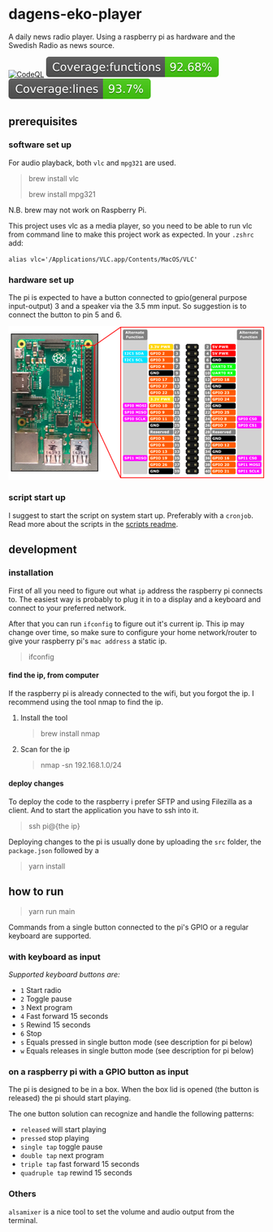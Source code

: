 # dagens-eko-player

A daily news radio player. Using a raspberry pi as hardware and the Swedish Radio as news source.

[![CodeQL](https://github.com/kotlinski/dagens-eko-player/actions/workflows/codeql.yml/badge.svg)](https://github.com/kotlinski/dagens-eko-player/actions/workflows/codeql.yml)
[![functions](https://raw.githubusercontent.com/kotlinski/dagens-eko-player/main/coverage/badge-functions.svg)](https://raw.githubusercontent.com/kotlinski/dagens-eko-player/main/coverage/coverage-summary.json)
[![lines](https://raw.githubusercontent.com/kotlinski/dagens-eko-player/main/coverage/badge-lines.svg)](https://raw.githubusercontent.com/kotlinski/dagens-eko-player/main/coverage/coverage-summary.json)

## prerequisites

### software set up

For audio playback, both `vlc` and `mpg321` are used.

> brew install vlc
>
> brew install mpg321

N.B. brew may not work on Raspberry Pi.

This project uses vlc as a media player, so you need to be able to run vlc from command line to make this project work as expected.
In your `.zshrc` add:

`alias vlc='/Applications/VLC.app/Contents/MacOS/VLC'`

### hardware set up

The pi is expected to have a button connected to gpio(general purpose input-output) 3 and a speaker via the 3.5 mm input.
So suggestion is to connect the button to pin 5 and 6.

![Board pins](./img/board-pins.png)

### script start up

I suggest to start the script on system start up. Preferably with a `cronjob`. Read more about the scripts in the [scripts readme](./scripts/README.md).

## development

### installation

First of all you need to figure out what `ip` address the raspberry pi connects to. The easiest way is probably to plug it in to a display and a keyboard and connect to your preferred network.

After that you can run `ifconfig` to figure out it's current ip. This ip may change over time, so make sure to configure your
home network/router to give your raspberry pi's `mac address` a static ip.

> ifconfig

#### find the ip, from computer

If the raspberry pi is already connected to the wifi, but you forgot the ip. I recommend using the tool nmap to find the ip.

1. Install the tool
   > brew install nmap
2. Scan for the ip
   > nmap -sn 192.168.1.0/24

#### deploy changes

To deploy the code to the raspberry i prefer SFTP and using Filezilla as a client.
And to start the application you have to ssh into it.

> ssh pi@{the ip}

Deploying changes to the pi is usually done by uploading the `src` folder, the `package.json` followed by a

> yarn install

## how to run

> yarn run main

Commands from a single button connected to the pi's GPIO or a regular keyboard are supported.

### with keyboard as input

_Supported keyboard buttons are:_

- `1` Start radio
- `2` Toggle pause
- `3` Next program
- `4` Fast forward 15 seconds
- `5` Rewind 15 seconds
- `6` Stop
- `s` Equals pressed in single button mode (see description for pi below)
- `w` Equals releases in single button mode (see description for pi below)

### on a raspberry pi with a GPIO button as input

The pi is designed to be in a box. When the box lid is opened (the button is released) the pi should start playing.

The one button solution can recognize and handle the following patterns:

- `released` will start playing
- `pressed` stop playing
- `single tap` toggle pause
- `double tap` next program
- `triple tap` fast forward 15 seconds
- `quadruple tap` rewind 15 seconds

### Others

`alsamixer` is a nice tool to set the volume and audio output from the terminal.
